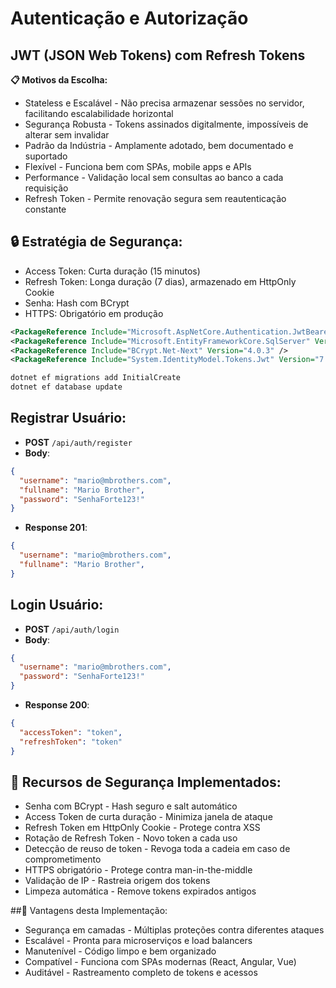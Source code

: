 # Autenticação e Autorização

## JWT (JSON Web Tokens) com Refresh Tokens
**📋 Motivos da Escolha:**
-  Stateless e Escalável - Não precisa armazenar sessões no servidor, facilitando escalabilidade horizontal
-  Segurança Robusta - Tokens assinados digitalmente, impossíveis de alterar sem invalidar
-  Padrão da Indústria - Amplamente adotado, bem documentado e suportado
-  Flexível - Funciona bem com SPAs, mobile apps e APIs
-  Performance - Validação local sem consultas ao banco a cada requisição
-  Refresh Token - Permite renovação segura sem reautenticação constante

## 🔒 Estratégia de Segurança:
- Access Token: Curta duração (15 minutos)
- Refresh Token: Longa duração (7 dias), armazenado em HttpOnly Cookie
- Senha: Hash com BCrypt
- HTTPS: Obrigatório em produção

```xml
<PackageReference Include="Microsoft.AspNetCore.Authentication.JwtBearer" Version="8.0.0" />
<PackageReference Include="Microsoft.EntityFrameworkCore.SqlServer" Version="8.0.0" />
<PackageReference Include="BCrypt.Net-Next" Version="4.0.3" />
<PackageReference Include="System.IdentityModel.Tokens.Jwt" Version="7.0.3" />
```

```bash
dotnet ef migrations add InitialCreate
dotnet ef database update
```

## Registrar Usuário:

- **POST** `/api/auth/register`
- **Body**:
```json
{
  "username": "mario@mbrothers.com",
  "fullname": "Mario Brother",
  "password": "SenhaForte123!"
}
```
- **Response 201**:
```json
{
  "username": "mario@mbrothers.com",
  "fullname": "Mario Brother",
}
```
## Login Usuário:

- **POST** `/api/auth/login`
- **Body**:
```json
{
  "username": "mario@mbrothers.com",
  "password": "SenhaForte123!"
}
```

- **Response 200**:
```json
{
  "accessToken": "token",
  "refreshToken": "token"
}
```

## 🔐 Recursos de Segurança Implementados:
-  Senha com BCrypt - Hash seguro e salt automático
-  Access Token de curta duração - Minimiza janela de ataque
-  Refresh Token em HttpOnly Cookie - Protege contra XSS
-  Rotação de Refresh Token - Novo token a cada uso
-  Detecção de reuso de token - Revoga toda a cadeia em caso de comprometimento
-  HTTPS obrigatório - Protege contra man-in-the-middle
-  Validação de IP - Rastreia origem dos tokens
-  Limpeza automática - Remove tokens expirados antigos

##🎯 Vantagens desta Implementação:
-  Segurança em camadas - Múltiplas proteções contra diferentes ataques
-  Escalável - Pronta para microserviços e load balancers
-  Manutenível - Código limpo e bem organizado
-  Compatível - Funciona com SPAs modernas (React, Angular, Vue)
-  Auditável - Rastreamento completo de tokens e acessos